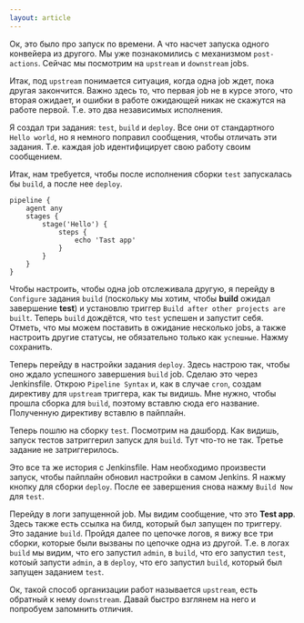 ```yaml
---
layout: article
---
```

Ок, это было про запуск по времени. А что насчет запуска одного конвейера из другого. Мы уже познакомились с механизмом `post-actions`. Сейчас мы посмотрим на `upstream` и `downstream` jobs.

Итак, под `upstream` понимается ситуация, когда одна job ждет, пока другая закончится. Важно здесь то, что первая job не в курсе этого, что вторая ожидает, и ошибки в работе ожидающей никак не скажутся на работе первой. Т.е. это два независимых исполнения.

Я создал три задания: `test`, `build` и `deploy`. Все они от стандартного `Hello world`, но я немного поправил сообщения, чтобы отличать эти задания. Т.е. каждая job идентифицирует свою работу своим сообщением.

Итак, нам требуется, чтобы после исполнения сборки `test` запускалась бы `build`, а после нее `deploy`.

```
pipeline {
    agent any
    stages {
        stage('Hello') {
            steps {
                echo 'Tast app'
            }
        }
    }
}
```

Чтобы настроить, чтобы одна job отслеживала другую, я перейду в `Configure` задания `build` (поскольку мы хотим, чтобы **build** ожидал завершение **test**) и установлю триггер `Build after other projects are built`. Теперь `build` дождётся, что `test` успешен и запустит себя. Отметь, что мы можем поставить в ожидание несколько jobs, а также настроить другие статусы, не обязательно только как `успешные`. Нажму сохранить.

Теперь перейду в настройки задания `deploy`. Здесь настрою так, чтобы оно ждало успешного завершения `build` job. Сделаю это через Jenkinsfile. Открою `Pipeline Syntax` и, как в случае `cron`, создам директиву для `upstream` триггера, как ты видишь. Мне нужно, чтобы прошла сборка для `build`, поэтому вставлю сюда его название. Полученную директиву вставлю в пайплайн.

Теперь пошлю на сборку `test`. Посмотрим на дашборд. Как видишь, запуск тестов затриггерил запуск для `build`. Тут что-то не так. Третье задание не затриггерилось.

Это все та же история с Jenkinsfile. Нам необходимо произвести запуск, чтобы пайплайн обновил настройки в самом Jenkins. Я нажму кнопку для сборки `deploy`. После ее завершения снова нажму `Build Now` для `test`.

Перейду в логи запущенной job. Мы видим сообщение, что это **Test app**. Здесь также есть ссылка на билд, который был запущен по триггеру. Это задание `build`. Пройдя далее по цепочке логов, я вижу все три сборки, которые были вызваны по цепочке одна из другой. Т.е. в логах `build` мы видим, что его запустил `admin`, в `build`, что его запустил `test`, котоый запусти `admin`, а в `deploy`, что его запустил `build`, который был запущен заданием `test`.

Ок, такой способ организации работ называется `upstream`, есть обратный к нему `downstream`. Давай быстро взглянем на него и попробуем запомнить отличия.
